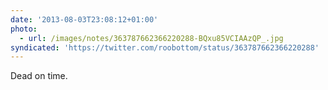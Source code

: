 ```yaml
---
date: '2013-08-03T23:08:12+01:00'
photo:
  - url: /images/notes/363787662366220288-BQxu85VCIAAzQP_.jpg
syndicated: 'https://twitter.com/roobottom/status/363787662366220288'
---
```

Dead on time. 
